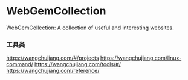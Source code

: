 # WebGemCollection
WebGemCollection: A collection of useful and interesting websites.
### 工具类

https://wangchujiang.com/#/projects
https://wangchujiang.com/linux-command/
https://wangchujiang.com/tools/#/
https://wangchujiang.com/reference/
